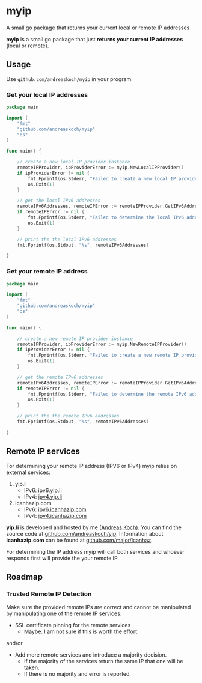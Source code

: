 # myip

A small go package that returns your current local or remote IP addresses

**myip** is a small go package that just **returns your current IP addresses** (local or remote).

## Usage

Use `github.com/andreaskoch/myip` in your program.

### Get your local IP addresses

```go
package main

import (
	"fmt"
	"github.com/andreaskoch/myip"
	"os"
)

func main() {

	// create a new local IP provider instance
	remoteIPProvider, ipProviderError := myip.NewLocalIPProvider()
	if ipProviderError != nil {
		fmt.Fprintf(os.Stderr, "Failed to create a new local IP provider: %s", ipProviderError.Error())
		os.Exit(1)
	}

	// get the local IPv6 addresses
	remoteIPv6Addresses, remoteIPError := remoteIPProvider.GetIPv6Addresses()
	if remoteIPError != nil {
		fmt.Fprintf(os.Stderr, "Failed to determine the local IPv6 addresses: %s", remoteIPError.Error())
		os.Exit(1)
	}

	// print the the local IPv6 addresses
	fmt.Fprintf(os.Stdout, "%s", remoteIPv6Addresses)

}
```

### Get your remote IP address

```go
package main

import (
	"fmt"
	"github.com/andreaskoch/myip"
	"os"
)

func main() {

	// create a new remote IP provider instance
	remoteIPProvider, ipProviderError := myip.NewRemoteIPProvider()
	if ipProviderError != nil {
		fmt.Fprintf(os.Stderr, "Failed to create a new remote IP provider: %s", ipProviderError.Error())
		os.Exit(1)
	}

	// get the remote IPv6 addresses
	remoteIPv6Addresses, remoteIPError := remoteIPProvider.GetIPv6Addresses()
	if remoteIPError != nil {
		fmt.Fprintf(os.Stderr, "Failed to determine the remote IPv6 addresses: %s", remoteIPError.Error())
		os.Exit(1)
	}

	// print the the remote IPv6 addresses
	fmt.Fprintf(os.Stdout, "%s", remoteIPv6Addresses)

}
```

## Remote IP services

For determining your remote IP address (IPV6 or IPv4) myip relies on external services:

1. yip.li
	- IPv6: [ipv6.yip.li](https://ipv6.yip.li)
	- IPv4: [ipv4.yip.li](https://ipv4.yip.li)
2. icanhazip.com
	- IPv6: [ipv6.icanhazip.com](http://ipv6.icanhazip.com)
	- IPv4: [ipv4.icanhazip.com](http://ipv4.icanhazip.com)

**yip.li** is developed and hosted by me ([Andreas Koch](https://andykdocs.de/about)). You can find the source code at [github.com/andreaskoch/yip](https://github.com/andreaskoch/yip). Information about **icanhazip.com** can be found at [github.com/major/icanhaz](https://github.com/major/icanhaz).

For determining the IP address myip will call both services and whoever responds first will provide the your remote IP.

## Roadmap

### Trusted Remote IP Detection

Make sure the provided remote IPs are correct and cannot be manipulated by manipulating one of the remote IP services.

- SSL certificate pinning for the remote services
	- Maybe. I am not sure if this is worth the effort.

and/or

- Add more remote services and introduce a majority decision.
	- If the majority of the services return the same IP that one will be taken.
	- If there is no majority and error is reported.
